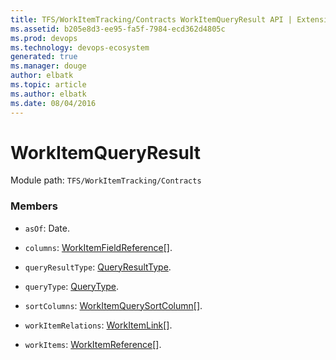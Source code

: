 ```yaml
---
title: TFS/WorkItemTracking/Contracts WorkItemQueryResult API | Extensions for Visual Studio Team Services
ms.assetid: b205e8d3-ee95-fa5f-7984-ecd362d4805c
ms.prod: devops
ms.technology: devops-ecosystem
generated: true
ms.manager: douge
author: elbatk
ms.topic: article
ms.author: elbatk
ms.date: 08/04/2016
---
```


# WorkItemQueryResult

Module path: `TFS/WorkItemTracking/Contracts`


### Members

* `asOf`: Date. 

* `columns`: [WorkItemFieldReference](../../../TFS/WorkItemTracking/Contracts/WorkItemFieldReference.md)[]. 

* `queryResultType`: [QueryResultType](../../../TFS/WorkItemTracking/Contracts/QueryResultType.md). 

* `queryType`: [QueryType](../../../TFS/WorkItemTracking/Contracts/QueryType.md). 

* `sortColumns`: [WorkItemQuerySortColumn](../../../TFS/WorkItemTracking/Contracts/WorkItemQuerySortColumn.md)[]. 

* `workItemRelations`: [WorkItemLink](../../../TFS/WorkItemTracking/Contracts/WorkItemLink.md)[]. 

* `workItems`: [WorkItemReference](../../../TFS/WorkItemTracking/Contracts/WorkItemReference.md)[]. 

